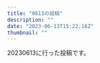 ```yaml
---
title: "0613の投稿"
description: ""
date: "2023-06-13T15:22:16Z"
thumbnail: ""
---
```

20230613に行った投稿です。
<!--more-->
